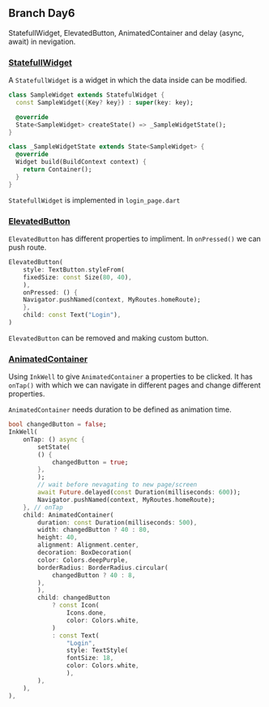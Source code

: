 ## Branch Day6

StatefullWidget, ElevatedButton, AnimatedContainer and delay (async, await) in nevigation. 
### [StatefullWidget]("https://api.flutter.dev/flutter/widgets/StatefulWidget-class.html")

A `StatefullWidget` is a widget in which the data inside can be modified. 
```dart
class SampleWidget extends StatefulWidget {
  const SampleWidget({Key? key}) : super(key: key);

  @override
  State<SampleWidget> createState() => _SampleWidgetState();
}

class _SampleWidgetState extends State<SampleWidget> {
  @override
  Widget build(BuildContext context) {
    return Container();
  }
}
```
`StatefullWidget` is implemented in `login_page.dart`

### [ElevatedButton]("https://api.flutter.dev/flutter/material/ElevatedButton-class.html")

`ElevatedButton` has different properties to impliment. In `onPressed()` we can push route.
```dart
ElevatedButton(
    style: TextButton.styleFrom(
    fixedSize: const Size(80, 40),
    ),
    onPressed: () {
    Navigator.pushNamed(context, MyRoutes.homeRoute);
    },
    child: const Text("Login"),
)
```
`ElevatedButton` can be removed and making custom button. 
### [AnimatedContainer]("https://api.flutter.dev/flutter/widgets/AnimatedContainer-class.html")

Using `InkWell` to give `AnimatedContainer` a properties to be clicked. It has `onTap()` with which we can navigate in different pages and change different properties.

`AnimatedContainer` needs duration to be defined as animation time.

```dart
bool changedButton = false;
InkWell(
    onTap: () async {
        setState(
        () {
            changedButton = true;
        },
        );
        // wait before nevagating to new page/screen
        await Future.delayed(const Duration(milliseconds: 600));
        Navigator.pushNamed(context, MyRoutes.homeRoute);
    }, // onTap
    child: AnimatedContainer(
        duration: const Duration(milliseconds: 500),
        width: changedButton ? 40 : 80,
        height: 40,
        alignment: Alignment.center,
        decoration: BoxDecoration(
        color: Colors.deepPurple,
        borderRadius: BorderRadius.circular(
            changedButton ? 40 : 8,
        ),
        ),
        child: changedButton
            ? const Icon(
                Icons.done,
                color: Colors.white,
            )
            : const Text(
                "Login",
                style: TextStyle(
                fontSize: 18,
                color: Colors.white,
                ),
        ),
    ),
),
```
